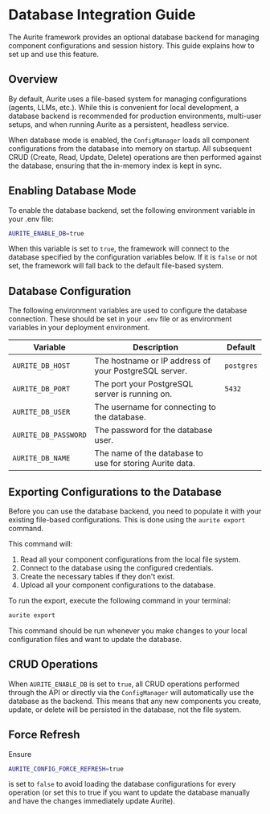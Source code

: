 # Database Integration Guide

The Aurite framework provides an optional database backend for managing component configurations and session history. This guide explains how to set up and use this feature.

## Overview

By default, Aurite uses a file-based system for managing configurations (agents, LLMs, etc.). While this is convenient for local development, a database backend is recommended for production environments, multi-user setups, and when running Aurite as a persistent, headless service.

When database mode is enabled, the `ConfigManager` loads all component configurations from the database into memory on startup. All subsequent CRUD (Create, Read, Update, Delete) operations are then performed against the database, ensuring that the in-memory index is kept in sync.

## Enabling Database Mode

To enable the database backend, set the following environment variable in your .env file:

```bash
AURITE_ENABLE_DB=true
```

When this variable is set to `true`, the framework will connect to the database specified by the configuration variables below. If it is `false` or not set, the framework will fall back to the default file-based system.

## Database Configuration

The following environment variables are used to configure the database connection. These should be set in your `.env` file or as environment variables in your deployment environment.

| Variable             | Description                                              | Default    |
| -------------------- | -------------------------------------------------------- | ---------- |
| `AURITE_DB_HOST`     | The hostname or IP address of your PostgreSQL server.    | `postgres` |
| `AURITE_DB_PORT`     | The port your PostgreSQL server is running on.           | `5432`     |
| `AURITE_DB_USER`     | The username for connecting to the database.             |            |
| `AURITE_DB_PASSWORD` | The password for the database user.                      |            |
| `AURITE_DB_NAME`     | The name of the database to use for storing Aurite data. |            |

## Exporting Configurations to the Database

Before you can use the database backend, you need to populate it with your existing file-based configurations. This is done using the `aurite export` command.

This command will:

1.  Read all your component configurations from the local file system.
2.  Connect to the database using the configured credentials.
3.  Create the necessary tables if they don't exist.
4.  Upload all your component configurations to the database.

To run the export, execute the following command in your terminal:

```bash
aurite export
```

This command should be run whenever you make changes to your local configuration files and want to update the database.

## CRUD Operations

When `AURITE_ENABLE_DB` is set to `true`, all CRUD operations performed through the API or directly via the `ConfigManager` will automatically use the database as the backend. This means that any new components you create, update, or delete will be persisted in the database, not the file system.

## Force Refresh

Ensure

```bash
AURITE_CONFIG_FORCE_REFRESH=true
```

is set to `false` to avoid loading the database configurations for every operation (or set this to true if you want to update the database manually and have the changes immediately update Aurite).
